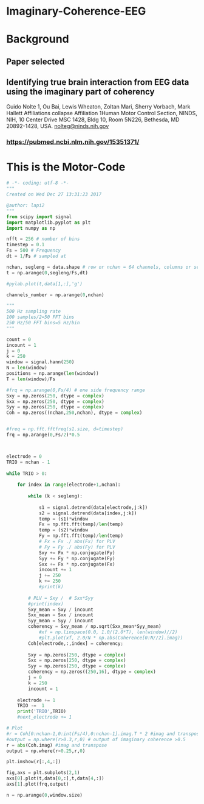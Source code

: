# Imaginary-Coherence-EEG

# Background
## Paper selected
## Identifying true brain interaction from EEG data using the imaginary part of coherency
Guido Nolte 1, Ou Bai, Lewis Wheaton, Zoltan Mari, Sherry Vorbach, Mark Hallett
Affiliations collapse
Affiliation
1Human Motor Control Section, NINDS, NIH, 10 Center Drive MSC 1428, Bldg 10, Room 5N226, Bethesda, MD 20892-1428, USA. nolteg@ninds.nih.gov

### https://pubmed.ncbi.nlm.nih.gov/15351371/

# This is the Motor-Code

```python
# -*- coding: utf-8 -*-
"""
Created on Wed Dec 27 13:31:23 2017

@author: lapi2
"""
from scipy import signal
import matplotlib.pyplot as plt
import numpy as np

nfft = 256 # number of bins
timestep = 0.1
Fs = 500 # Frequency
dt = 1/Fs # sampled at 

nchan, segleng = data.shape # row or nchan = 64 channels, columns or segleng = all sampling points
t = np.arange(0,segleng/Fs,dt) 

#pylab.plot(t,data[1,:],'g')

channels_number = np.arange(0,nchan)

"""
500 Hz sampling rate
100 samples/2=50 FFT bins
250 Hz/50 FFT bins≃5 Hz/bin
"""

count = 0
incount = 1
j = 0
k = 250
window = signal.hann(250)
N = len(window)
positions = np.arange(len(window))
T = len(window)/Fs

#frq = np.arange(0,Fs/4) # one side frequency range
Sxy = np.zeros(250, dtype = complex)
Sxx = np.zeros(250, dtype = complex)
Syy = np.zeros(250, dtype = complex)
Coh = np.zeros((nchan,250,nchan), dtype = complex)


#freq = np.fft.fftfreq(s1.size, d=timestep)
frq = np.arange(0,Fs/2)*0.5



electrode = 0
TRIO = nchan - 1 
    
while TRIO > 0:
    
    for index in range(electrode+1,nchan):
        
        while (k < segleng):
            
            s1 = signal.detrend(data[electrode,j:k])
            s2 = signal.detrend(data[index,j:k])
            temp = (s1)*window
            Fx = np.fft.fft(temp)/len(temp)
            temp = (s2)*window        
            Fy = np.fft.fft(temp)/len(temp)
            # Fx = Fx ./ abs(Fx) for PLV
            # Fy = Fy ./ abs(Fy) for PLV
            Sxy += Fx * np.conjugate(Fy)
            Syy += Fy * np.conjugate(Fy)
            Sxx += Fx * np.conjugate(Fx)
            incount += 1
            j += 250
            k += 250
            #print(k)
            
        # PLV = Sxy /  # Sxx*Syy
        #print(index)
        Sxy_mean = Sxy / incount
        Sxx_mean = Sxx / incount
        Syy_mean = Syy / incount
        coherency = Sxy_mean / np.sqrt(Sxx_mean*Syy_mean)
            #xf = np.linspace(0.0, 1.0/(2.0*T), len(window)//2)
            #plt.plot(xf, 2.0/N * np.abs(Coherence[0:N//2].imag))
        Coh[electrode,:,index] = coherency;
            
        Sxy = np.zeros(250, dtype = complex)
        Sxx = np.zeros(250, dtype = complex)
        Syy = np.zeros(250, dtype = complex)
        coherency = np.zeros((250,16), dtype = complex)
        j = 0
        k = 250
        incount = 1
        
    electrode += 1
    TRIO -=  1
    print('TRIO',TRIO)
    #next_electrode += 1

# Plot
#r = Coh[0:nchan-1,0:int(Fs/4),0:nchan-1].imag.T * 2 #imag and transpose
#output = np.where(r>0.3,r,0) # output of imaginary coherence >0.5
r = abs(Coh.imag) #imag and transpose
output = np.where(r>0.25,r,0)

plt.imshow(r[:,4,:])

fig,axs = plt.subplots(2,1)
axs[0].plot(t,data[0,:],t,data[4,:])
axs[1].plot(frq,output)

n = np.arange(0,window.size)
```
